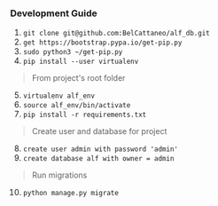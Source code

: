 ### Development Guide

1. `git clone git@github.com:BelCattaneo/alf_db.git`
2. `get https://bootstrap.pypa.io/get-pip.py`
3. `sudo python3 ~/get-pip.py`
4. `pip install --user virtualenv`

> From project's root folder

5. `virtualenv alf_env`
6. `source alf_env/bin/activate`
7. `pip install -r requirements.txt`

> Create user and database for project

8. `create user admin with password 'admin'`
9. `create database alf with owner = admin`

> Run migrations

10. `python manage.py migrate`


